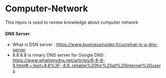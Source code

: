 # Computer-Network


This repos is used to review knowledge about computer network



#### DNS Server

- What is DSN server : https://www.businessinsider.fr/us/what-is-a-dns-server
- 8.8.8.8 is rimary DNS server for Google DNS : https://www.whatsmydns.net/articles/8-8-8-8.html#:~:text=8.8%3F-,8.8.,reliable%20for%20all%20Internet%20users.
